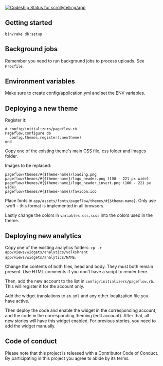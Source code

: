 [ ![Codeship Status for scrollytelling/app](https://codeship.com/projects/7f550840-f8e9-0132-4345-3a92bb520805/status?branch=master)](https://codeship.com/projects/86736)

## Getting started

```
bin/rake db:setup
```

## Background jobs

Remember you need to run background jobs to process uploads. See `Procfile`.

## Environment variables

Make sure to create config/application.yml and set the ENV variables.

## Deploying a new theme

Register it:

```
# config/initializers/pageflow.rb
Pageflow.configure do
  config.themes.register(:newtheme)
end
```

Copy one of the existing theme's main CSS file, css folder and images folder.

Images to be replaced:

```
pageflow/themes/#{$theme-name}/loading.png
pageflow/themes/#{$theme-name}/logo_header.png (100 - 221 px wide)
pageflow/themes/#{$theme-name}/logo_header_invert.png (100 - 221 px wide)
pageflow/themes/#{$theme-name}/favicon.ico
```

Place fonts in `app/assets/fonts/pageflow/themes/#{$theme-name}`. Only use .woff - this format is implemented in all browsers.

Lastly change the colors in `variables.css.scss` into the colors used in the theme.

## Deploying new analytics

Copy one of the existing analytics folders: `cp -r app/views/widgets/analytics/volkskrant app/views/widgets/analytics/NAME`.

Change the contents of both files, head and body. They must both remain present. Use HTML comments if you don't have a script to render here.

Then, add the new account to the list in `config/initializers/pageflow.rb`. This will register it for the account only.

Add the widget translations to `en.yml` and any other localization file you have active.

Then deploy the code and enable the widget in the corresponding account, and the code in the corresponding theming (edit account). After that, all new stories will have this widget enabled. For previous stories, you need to add the widget manually.

## Code of conduct

Please note that this project is released with a Contributor Code of Conduct. By participating in this project you agree to abide by its terms.
